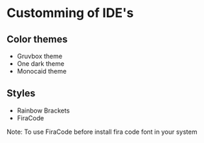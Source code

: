 # Customming of IDE's

## Color themes
* Gruvbox theme
* One dark theme
* Monocaid theme

## Styles
* Rainbow Brackets
* FiraCode

Note: To use FiraCode before install fira code font in your system
